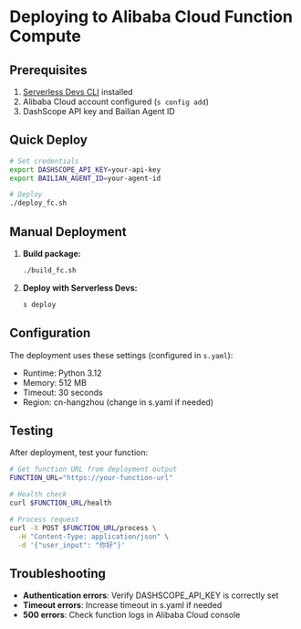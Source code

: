 # Deploying to Alibaba Cloud Function Compute

## Prerequisites

1. [Serverless Devs CLI](https://www.serverless-devs.com/serverless-devs/install) installed
2. Alibaba Cloud account configured (`s config add`)
3. DashScope API key and Bailian Agent ID

## Quick Deploy

```bash
# Set credentials
export DASHSCOPE_API_KEY=your-api-key
export BAILIAN_AGENT_ID=your-agent-id

# Deploy
./deploy_fc.sh
```

## Manual Deployment

1. **Build package:**
   ```bash
   ./build_fc.sh
   ```

2. **Deploy with Serverless Devs:**
   ```bash
   s deploy
   ```

## Configuration

The deployment uses these settings (configured in `s.yaml`):
- Runtime: Python 3.12
- Memory: 512 MB
- Timeout: 30 seconds
- Region: cn-hangzhou (change in s.yaml if needed)

## Testing

After deployment, test your function:

```bash
# Get function URL from deployment output
FUNCTION_URL="https://your-function-url"

# Health check
curl $FUNCTION_URL/health

# Process request
curl -X POST $FUNCTION_URL/process \
  -H "Content-Type: application/json" \
  -d '{"user_input": "你好"}'
```

## Troubleshooting

- **Authentication errors**: Verify DASHSCOPE_API_KEY is correctly set
- **Timeout errors**: Increase timeout in s.yaml if needed
- **500 errors**: Check function logs in Alibaba Cloud console